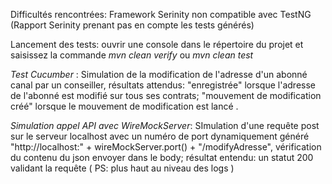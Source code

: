 
Difficultés rencontrées:
Framework Serinity non compatible avec TestNG (Rapport Serinity prenant pas en compte les tests générés)

Lancement des tests: ouvrir une console dans le répertoire du projet et saisissez la commande *mvn clean verify* ou *mvn clean test*

*Test Cucumber* : Simulation de la modification de l'adresse d'un abonné canal par un conseiller, résultats attendus: "enregistrée" lorsque l'adresse de l'abonné est modifié sur tous ses contrats; "mouvement de modification créé" lorsque le mouvement de modification est lancé .

*Simulation appel API avec WireMockServer*:  SImulation d'une requête post sur le serveur localhost avec un numéro de port dynamiquement généré "http://localhost:" + wireMockServer.port() + "/modifyAdresse", vérification du contenu du json envoyer dans le body; résultat entendu: un statut 200 validant la requête ( PS: plus haut au niveau des logs )

